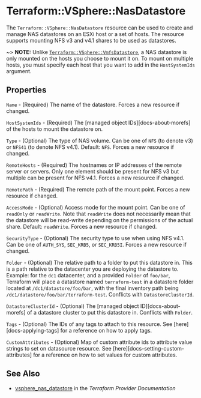 # Terraform::VSphere::NasDatastore

The `Terraform::VSphere::NasDatastore` resource can be used to create and manage NAS
datastores on an ESXi host or a set of hosts. The resource supports mounting
NFS v3 and v4.1 shares to be used as datastores.

~> **NOTE:** Unlike [`Terraform::VSphere::VmfsDatastore`][resource-vmfs-datastore], a NAS
datastore is only mounted on the hosts you choose to mount it on. To mount on
multiple hosts, you must specify each host that you want to add in the
`HostSystemIds` argument.

[resource-vmfs-datastore]: /docs/providers/vsphere/r/vmfs_datastore.html

## Properties

`Name` - (Required) The name of the datastore. Forces a new resource if
changed.

`HostSystemIds` - (Required) The [managed object IDs][docs-about-morefs] of
the hosts to mount the datastore on.

`Type` - (Optional) The type of NAS volume. Can be one of `NFS` (to denote
v3) or `NFS41` (to denote NFS v4.1). Default: `NFS`. Forces a new resource if
changed.

`RemoteHosts` - (Required) The hostnames or IP addresses of the remote
server or servers. Only one element should be present for NFS v3 but multiple
can be present for NFS v4.1. Forces a new resource if changed.

`RemotePath` - (Required) The remote path of the mount point. Forces a new
resource if changed.

`AccessMode` - (Optional) Access mode for the mount point. Can be one of
`readOnly` or `readWrite`. Note that `readWrite` does not necessarily mean
that the datastore will be read-write depending on the permissions of the
actual share. Default: `readWrite`. Forces a new resource if changed.

`SecurityType` - (Optional) The security type to use when using NFS v4.1.
Can be one of `AUTH_SYS`, `SEC_KRB5`, or `SEC_KRB5I`. Forces a new resource
if changed.

`Folder` - (Optional) The relative path to a folder to put this datastore in.
This is a path relative to the datacenter you are deploying the datastore to.
Example: for the `dc1` datacenter, and a provided `Folder` of `foo/bar`,
Terraform will place a datastore named `terraform-test` in a datastore folder
located at `/dc1/datastore/foo/bar`, with the final inventory path being
`/dc1/datastore/foo/bar/terraform-test`. Conflicts with
`DatastoreClusterId`.

`DatastoreClusterId` - (Optional) The [managed object
ID][docs-about-morefs] of a datastore cluster to put this datastore in.
Conflicts with `Folder`.

`Tags` - (Optional) The IDs of any tags to attach to this resource. See
[here][docs-applying-tags] for a reference on how to apply tags.

`CustomAttributes` - (Optional) Map of custom attribute ids to attribute
value strings to set on datasource resource. See
[here][docs-setting-custom-attributes] for a reference on how to set values
for custom attributes.


## See Also

* [vsphere_nas_datastore](https://www.terraform.io/docs/providers/vsphere/r/nas_datastore.html) in the _Terraform Provider Documentation_